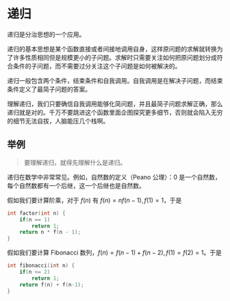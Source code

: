 # 递归

递归是分治思想的一个应用。

递归的基本思想是某个函数直接或者间接地调用自身，这样原问题的求解就转换为了许多性质相同但是规模更小的子问题。求解时只需要关注如何把原问题划分成符合条件的子问题，而不需要过分关注这个子问题是如何被解决的。

递归一般包含两个条件，结束条件和自我调用。自我调用是在解决子问题，而结束条件定义了最简子问题的答案。

理解递归，我们只要确信自我调用能够化简问题，并且最简子问题求解正确，那么递归就是对的。千万不要跳进这个函数里面企图探究更多细节，否则就会陷入无穷的细节无法自拔，人脑能压几个栈啊。

## 举例

> 要理解递归，就得先理解什么是递归。

递归在数学中非常常见。例如，自然数的定义（Peano 公理）：$0$ 是一个自然数，每个自然数都有一个后继，这一个后继也是自然数。

假如我们要计算阶乘，对于 $f(n)$ 有 $f(n) = nf(n-1), f(1) = 1$，于是

```cpp
int factor(int n) {
    if(n == 1)
        return 1;
    return n * f(n - 1);
}
```

假如我们要计算 Fibonacci 数列，$f(n) = f(n-1) + f(n-2), f(1) = f(2) = 1$。于是

```cpp
int fibonacci(int n) {
    if(n <= 2)
        return 1;
    return f(n) + f(n-1);
}
```

